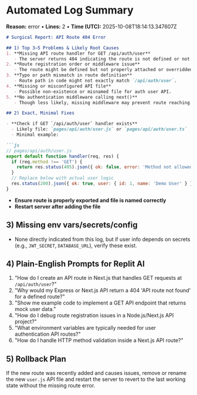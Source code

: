 # Automated Log Summary

**Reason:** error • **Lines:** 2 • **Time (UTC):** 2025-10-08T18:14:13.347607Z

<!-- fingerprint:9491026d9477 -->

```markdown
# Surgical Report: API Route 404 Error

## 1) Top 3–5 Problems & Likely Root Causes
1. **Missing API route handler for GET /api/auth/user**  
   - The server returns 404 indicating the route is not defined or not registered properly.
2. **Route registration order or middleware issue**  
   - The route might be defined but not properly attached or overridden by other middleware.
3. **Typo or path mismatch in route definition**  
   - Route path in code might not exactly match `/api/auth/user`.
4. **Missing or misconfigured API file**  
   - Possible non-existence or misnamed file for auth user API.
5. **No authentication middleware calling next()**  
   - Though less likely, missing middleware may prevent route reaching handler.

## 2) Exact, Minimal Fixes

- **Check if GET `/api/auth/user` handler exists**  
  - Likely file: `pages/api/auth/user.js` or `pages/api/auth/user.ts`
  - Minimal example:

```js
// pages/api/auth/user.js
export default function handler(req, res) {
  if (req.method !== 'GET') {
    return res.status(405).json({ ok: false, error: 'Method not allowed' });
  }
  // Replace below with actual user logic
  res.status(200).json({ ok: true, user: { id: 1, name: 'Demo User' } });
}
```

- **Ensure route is properly exported and file is named correctly**  
- **Restart server after adding the file**

## 3) Missing env vars/secrets/config

- None directly indicated from this log, but if user info depends on secrets (e.g., `JWT_SECRET`, `DATABASE_URL`), verify these exist.

## 4) Plain-English Prompts for Replit AI

1. "How do I create an API route in Next.js that handles GET requests at `/api/auth/user`?"
2. "Why would my Express or Next.js API return a 404 'API route not found' for a defined route?"
3. "Show me example code to implement a GET API endpoint that returns mock user data."
4. "How do I debug route registration issues in a Node.js/Next.js API project?"
5. "What environment variables are typically needed for user authentication API routes?"
6. "How do I handle HTTP method validation inside a Next.js API route?"

## 5) Rollback Plan

If the new route was recently added and causes issues, remove or rename the new `user.js` API file and restart the server to revert to the last working state without the missing route error.
```
